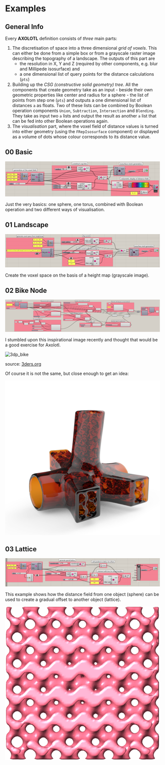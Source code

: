 # Examples

## General Info
Every **AXOLOTL** definition consists of _three_ main parts:

1. The discretisation of space into a three dimensional _grid of voxels_. This can either be done from a simple box or from a grayscale raster image describing the topography of a landscape. The outputs of this part are
   * the resolution in X, Y and Z (required by other components, e.g. blur and Millipede isosurface) and
   * a one dimensional list of query points for the distance calculations (`pts`)
1. Building up the _CSG (constructive solid geometry) tree_. All the components that create geometry take as an input - beside their own geometric properties like center and radius for a sphere - the list of points from step one (`pts`) and outputs a one dimensional list of distances `a` as floats. Two of these lists can be combined by  Boolean operation components `Union`, `Subtraction`, `Intersection` and `Blending`. They take as input two `a` lists and output the result as another `a` list that can be fed into other Boolean operations again.
1. The _visualisation_ part, where the voxel field of distance values is turned into either geometry (using the `FRepIsosurface` component) or displayed as a volume of dots whose colour corresponds to its distance value.

## 00 Basic
![basic](/pix/00_basic.png)

Just the very basics: one sphere, one torus, combined with Boolean operation and two different ways of visualisation.

## 01 Landscape
![landscape](/pix/01_landscape.png)

Create the voxel space on the basis of a height map (grayscale image).

## 02 Bike Node
![bikenode](/pix/02_bikenode.png)

I stumbled upon this inspirational image recently and thought that would be a good exercise for Axolotl.

![3dp_bike](https://www.3ders.org/images2017/3d-printed-iot-orbitrec-bike-available-buy-soon-5.jpg)

source: [3ders.org](https://www.3ders.org/articles/20171026-xons-3d-printed-iot-orbitrec-bike-available-to-buy-soon.html)

Of course it is not the same, but close enough to get an idea:

![bikenodeemap](/pix/bikenode_transp.png)

## 03 Lattice
![lattice_def](/pix/03_lattice.png)

This example shows how the distance field from one object (sphere) can be used to create a gradual offset to another object (lattice).

![lattice](/pix/lattice.png)
